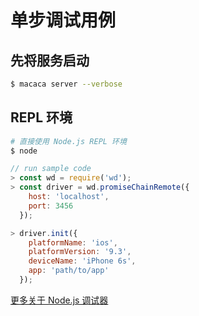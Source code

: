 # 单步调试用例

## 先将服务启动

```bash
$ macaca server --verbose
```

## REPL 环境

```bash
# 直接使用 Node.js REPL 环境
$ node
```

```javascript
// run sample code
> const wd = require('wd');
> const driver = wd.promiseChainRemote({
    host: 'localhost',
    port: 3456
  });

> driver.init({
    platformName: 'ios',
    platformVersion: '9.3',
    deviceName: 'iPhone 6s',
    app: 'path/to/app'
  });
```

[更多关于 Node.js 调试器](//nodejs.org/en/docs/inspector/)
